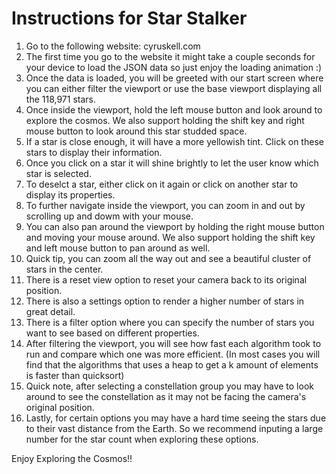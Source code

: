 # Instructions for Star Stalker

1. Go to the following website: cyruskell.com
2. The first time you go to the website it might take a couple seconds for your device to load the JSON data so just enjoy the loading animation :)
3. Once the data is loaded, you will be greeted with our start screen where you can either filter the viewport or use the base viewport displaying all the 118,971 stars.
4. Once inside the viewport, hold the left mouse button and look around to explore the cosmos. We also support holding the shift key and right mouse button to look around this star studded space. 
5. If a star is close enough, it will have a more yellowish tint. Click on these stars to display their information.
6. Once you click on a star it will shine brightly to let the user know which star is selected.
7. To deselct a star, either click on it again or click on another star to display its properties.
8. To further navigate inside the viewport, you can zoom in and out by scrolling up and dowm with your mouse. 
9. You can also pan around the viewport by holding the right mouse button and moving your mouse around. We also support holding the shift key and left mouse button to pan around as well.
10. Quick tip, you can zoom all the way out and see a beautiful cluster of stars in the center.
11. There is a reset view option to reset your camera back to its original position.
12. There is also a settings option to render a higher number of stars in great detail.
13. There is a filter option where you can specify the number of stars you want to see based on different properties.
14. After filtering the viewport, you will see how fast each algorithm took to run and compare which one was more efficient. (In most cases you will find that the algorithms that uses a heap to get a k amount of elements is faster than quicksort)
15. Quick note, after selecting a constellation group you may have to look around to see the constellation as it may not be facing the camera's original position.
16. Lastly, for certain options you may have a hard time seeing the stars due to their vast distance from the Earth. So we recommend inputing a large number for the star count when exploring these options.

Enjoy Exploring the Cosmos!! 
